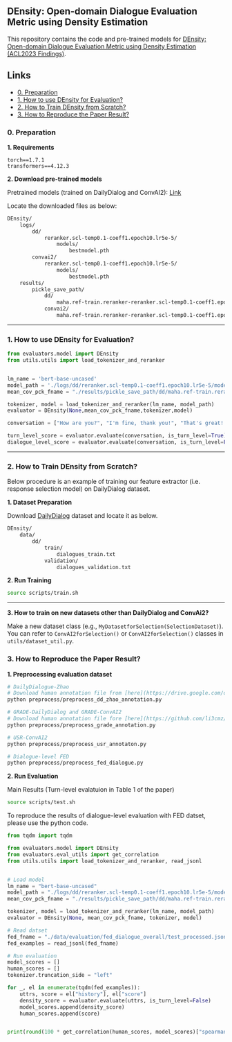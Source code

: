 <!-- omit in toc -->
## DEnsity: Open-domain Dialogue Evaluation Metric using Density Estimation

This repository contains the code and pre-trained models for [DEnsity: Open-domain Dialogue Evaluation Metric using Density Estimation (ACL2023 Findings)](https://arxiv.org/pdf/2305.04720.pdf).


<!-- omit in toc -->
## Links
- [0. Preparation](#0-preparation)
- [1. How to use DEnsity for Evaluation?](#1-how-to-use-density-for-evaluation)
- [2. How to Train DEnsity from Scratch?](#2-how-to-train-density-from-scratch)
- [3. How to Reproduce the Paper Result?](#3-how-to-reproduce-the-paper-result)

### 0. Preparation

**1. Requirements**
```
torch==1.7.1
transformers==4.12.3
```

**2. Download pre-trained models**


Pretrained models (trained on DailyDialog and ConvAI2): [Link](https://drive.google.com/drive/folders/1IUUg6xsmEr28oed2yPqIA2m6xsQ9yNRd?usp=share_link)


Locate the downloaded files as below:
```bash
DEnsity/
    logs/
        dd/
            reranker.scl-temp0.1-coeff1.epoch10.lr5e-5/
                models/
                    bestmodel.pth
        convai2/
            reranker.scl-temp0.1-coeff1.epoch10.lr5e-5/
                models/
                    bestmodel.pth
    results/
        pickle_save_path/
            dd/
                maha.ref-train.reranker-reranker.scl-temp0.1-coeff1.epoch10.lr5e-5.positive.pck
            convai2/
                maha.ref-train.reranker-reranker.scl-temp0.1-coeff1.epoch10.lr5e-5.positive.pck
```

---

### 1. How to use DEnsity for Evaluation?
```python
from evaluators.model import DEnsity
from utils.utils import load_tokenizer_and_reranker


lm_name = 'bert-base-uncased'
model_path = './logs/dd/reranker.scl-temp0.1-coeff1.epoch10.lr5e-5/models/bestmodel.pth'
mean_cov_pck_fname = "./results/pickle_save_path/dd/maha.ref-train.reranker-reranker.scl-temp0.1-coeff1.epoch10.lr5e-5.positive.pck"

tokenizer, model = load_tokenizer_and_reranker(lm_name, model_path)
evaluator = DEnsity(None,mean_cov_pck_fname,tokenizer,model)

conversation = ["How are you?", "I'm fine, thank you!", "That's great!!!!"]

turn_level_score = evaluator.evaluate(conversation, is_turn_level=True)
dialogue_level_score = evaluator.evaluate(conversation, is_turn_level=False)
```

---

### 2. How to Train DEnsity from Scratch?
Below procedure is an example of training our feature extractor (i.e. response selection model) on DailyDialog dataset.

**1. Dataset Preparation**

Download [DailyDialog](https://aclanthology.org/I17-1099/) dataset and locate it as below.

```bash
DEnsity/
    data/
        dd/
            train/
                dialogues_train.txt
            validation/
                dialogues_validation.txt
```

**2. Run Training**
```bash
source scripts/train.sh
```

---

**3. How to train on new datasets other than DailyDialog and ConvAi2?**

Make a new dataset class (e.g., `MyDatasetforSelection(SelectionDataset)`). You can refer to `ConvAI2forSelection()` or `ConvAI2forSelection()` classes in `utils/dataset_util.py`.


### 3. How to Reproduce the Paper Result?

**1. Preprocessing evaluation dataset**
```bash
# DailyDialogue-Zhao
# Download human annotation file from [here](https://drive.google.com/drive/folders/1Y0Gzvxas3lukmTBdAI6cVC4qJ5QM0LBt) to `data/evaluation/dd/dd_annotations.json`.
python preprocess/preprocess_dd_zhao_annotation.py

# GRADE-DailyDialog and GRADE-ConvAI2
# Download human annotation file fore [here](https://github.com/li3cmz/GRADE/tree/main/evaluation).
python preprocess/preprocess_grade_annotation.py

# USR-ConvAI2
python preprocess/preprocess_usr_annotaton.py

# Dialogue-level FED
python preprocess/preprocess_fed_dialogue.py
```

**2. Run Evaluation**

Main Results (Turn-level evalatuion in Table 1 of the paper)
```bash
source scripts/test.sh
```

To reproduce the results of dialogue-level evaluation with FED datset, please use the python code.

```Python
from tqdm import tqdm

from evaluators.model import DEnsity
from evaluators.eval_utils import get_correlation
from utils.utils import load_tokenizer_and_reranker, read_jsonl


# Load model
lm_name = "bert-base-uncased"
model_path = "./logs/dd/reranker.scl-temp0.1-coeff1.epoch10.lr5e-5/models/bestmodel.pth"
mean_cov_pck_fname = "./results/pickle_save_path/dd/maha.ref-train.reranker-reranker.scl-temp0.1-coeff1.epoch10.lr5e-5.positive.pck"

tokenizer, model = load_tokenizer_and_reranker(lm_name, model_path)
evaluator = DEnsity(None, mean_cov_pck_fname, tokenizer, model)

# Read datset
fed_fname = "./data/evaluation/fed_dialogue_overall/test_processed.json"
fed_examples = read_jsonl(fed_fname)

# Run evaluation
model_scores = []
human_scores = []
tokenizer.truncation_side = "left"

for _, el in enumerate(tqdm(fed_examples)):
    uttrs, score = el["history"], el["score"]
    density_score = evaluator.evaluate(uttrs, is_turn_level=False)
    model_scores.append(density_score)
    human_scores.append(score)


print(round(100 * get_correlation(human_scores, model_scores)["spearman-value"], 2))  # 43.34
```